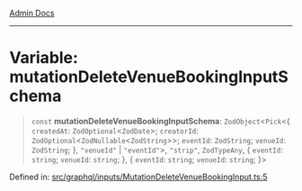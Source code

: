 [Admin Docs](/)

***

# Variable: mutationDeleteVenueBookingInputSchema

> `const` **mutationDeleteVenueBookingInputSchema**: `ZodObject`\<`Pick`\<\{ `createdAt`: `ZodOptional`\<`ZodDate`\>; `creatorId`: `ZodOptional`\<`ZodNullable`\<`ZodString`\>\>; `eventId`: `ZodString`; `venueId`: `ZodString`; \}, `"venueId"` \| `"eventId"`\>, `"strip"`, `ZodTypeAny`, \{ `eventId`: `string`; `venueId`: `string`; \}, \{ `eventId`: `string`; `venueId`: `string`; \}\>

Defined in: [src/graphql/inputs/MutationDeleteVenueBookingInput.ts:5](https://github.com/Sourya07/talawa-api/blob/2dc82649c98e5346c00cdf926fe1d0bc13ec1544/src/graphql/inputs/MutationDeleteVenueBookingInput.ts#L5)
